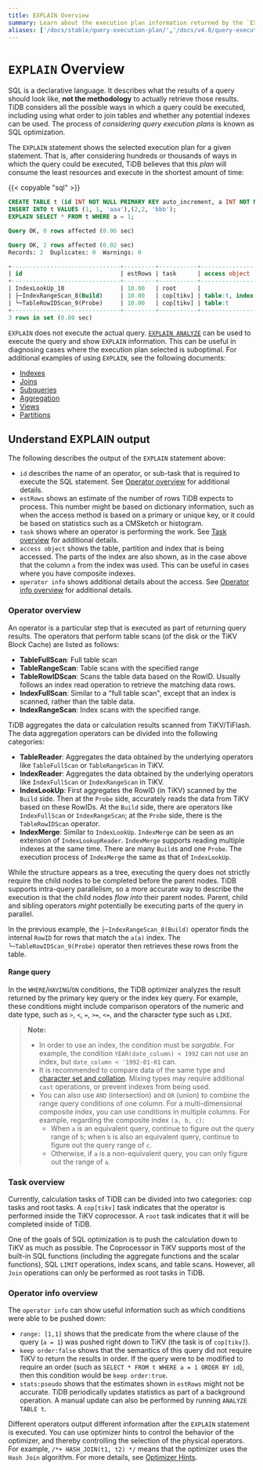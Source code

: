 ```yaml
---
title: EXPLAIN Overview
summary: Learn about the execution plan information returned by the `EXPLAIN` statement in TiDB.
aliases: ['/docs/stable/query-execution-plan/','/docs/v4.0/query-execution-plan/','/docs/stable/reference/performance/understanding-the-query-execution-plan/','/docs/stable/index-merge/','/docs/v4.0/index-merge/','/docs/stable/reference/performance/index-merge/','/tidb/stable/index-merge','/tidb/stable/query-execution-plan']
---
```


# `EXPLAIN` Overview

SQL is a declarative language. It describes what the results of a query should look like, **not the methodology** to actually retrieve those results. TiDB considers all the possible ways in which a query could be executed, including using what order to join tables and whether any potential indexes can be used. The process of _considering query execution plans_ is known as SQL optimization.

The `EXPLAIN` statement shows the selected execution plan for a given statement. That is, after considering hundreds or thousands of ways in which the query could be executed, TiDB believes that this _plan_ will consume the least resources and execute in the shortest amount of time:

{{< copyable "sql" >}}

```sql
CREATE TABLE t (id INT NOT NULL PRIMARY KEY auto_increment, a INT NOT NULL, pad1 VARCHAR(255), INDEX(a));
INSERT INTO t VALUES (1, 1, 'aaa'),(2,2, 'bbb');
EXPLAIN SELECT * FROM t WHERE a = 1;
```

```sql
Query OK, 0 rows affected (0.96 sec)

Query OK, 2 rows affected (0.02 sec)
Records: 2  Duplicates: 0  Warnings: 0

+-------------------------------+---------+-----------+---------------------+---------------------------------------------+
| id                            | estRows | task      | access object       | operator info                               |
+-------------------------------+---------+-----------+---------------------+---------------------------------------------+
| IndexLookUp_10                | 10.00   | root      |                     |                                             |
| ├─IndexRangeScan_8(Build)     | 10.00   | cop[tikv] | table:t, index:a(a) | range:[1,1], keep order:false, stats:pseudo |
| └─TableRowIDScan_9(Probe)     | 10.00   | cop[tikv] | table:t             | keep order:false, stats:pseudo              |
+-------------------------------+---------+-----------+---------------------+---------------------------------------------+
3 rows in set (0.00 sec)
```

`EXPLAIN` does not execute the actual query. [`EXPLAIN ANALYZE`](/sql-statements/sql-statement-explain-analyze.md) can be used to execute the query and show `EXPLAIN` information. This can be useful in diagnosing cases where the execution plan selected is suboptimal. For additional examples of using `EXPLAIN`, see the following documents:

* [Indexes](/explain-indexes.md)
* [Joins](/explain-joins.md)
* [Subqueries](/explain-subqueries.md)
* [Aggregation](/explain-aggregation.md)
* [Views](/explain-views.md)
* [Partitions](/explain-partitions.md)

## Understand EXPLAIN output

The following describes the output of the `EXPLAIN` statement above:

* `id` describes the name of an operator, or sub-task that is required to execute the SQL statement. See [Operator overview](#operator-overview) for additional details.
* `estRows` shows an estimate of the number of rows TiDB expects to process. This number might be based on dictionary information, such as when the access method is based on a primary or unique key, or it could be based on statistics such as a CMSketch or histogram.
* `task` shows where an operator is performing the work. See [Task overview](#task-overview) for additional details.
* `access object` shows the table, partition and index that is being accessed. The parts of the index are also shown, as in the case above that the column `a` from the index was used. This can be useful in cases where you have composite indexes.
* `operator info` shows additional details about the access. See [Operator info overview](#operator-info-overview) for additional details.

### Operator overview

An operator is a particular step that is executed as part of returning query results. The operators that perform table scans (of the disk or the TiKV Block Cache) are listed as follows:

- **TableFullScan**: Full table scan
- **TableRangeScan**: Table scans with the specified range
- **TableRowIDScan**: Scans the table data based on the RowID. Usually follows an index read operation to retrieve the matching data rows.
- **IndexFullScan**: Similar to a "full table scan", except that an index is scanned, rather than the table data.
- **IndexRangeScan**: Index scans with the specified range.

TiDB aggregates the data or calculation results scanned from TiKV/TiFlash. The data aggregation operators can be divided into the following categories:

- **TableReader**: Aggregates the data obtained by the underlying operators like `TableFullScan` or `TableRangeScan` in TiKV.
- **IndexReader**: Aggregates the data obtained by the underlying operators like `IndexFullScan` or `IndexRangeScan` in TiKV.
- **IndexLookUp**: First aggregates the RowID (in TiKV) scanned by the `Build` side. Then at the `Probe` side, accurately reads the data from TiKV based on these RowIDs. At the `Build` side, there are operators like `IndexFullScan` or `IndexRangeScan`; at the `Probe` side, there is the `TableRowIDScan` operator.
- **IndexMerge**: Similar to `IndexLookUp`. `IndexMerge` can be seen as an extension of `IndexLookupReader`. `IndexMerge` supports reading multiple indexes at the same time. There are many `Build`s and one `Probe`. The execution process of `IndexMerge` the same as that of `IndexLookUp`.

While the structure appears as a tree, executing the query does not strictly require the child nodes to be completed before the parent nodes. TiDB supports intra-query parallelism, so a more accurate way to describe the execution is that the child nodes _flow into_ their parent nodes. Parent, child and sibling operators _might_ potentially be executing parts of the query in parallel.

In the previous example, the `├─IndexRangeScan_8(Build)` operator finds the internal `RowID` for rows that match the `a(a)` index. The `└─TableRowIDScan_9(Probe)` operator then retrieves these rows from the table.

#### Range query

In the `WHERE`/`HAVING`/`ON` conditions, the TiDB optimizer analyzes the result returned by the primary key query or the index key query. For example, these conditions might include comparison operators of the numeric and date type, such as `>`, `<`, `=`, `>=`, `<=`, and the character type such as `LIKE`.

> **Note:**
>
> - In order to use an index, the condition must be _sargable_. For example, the condition `YEAR(date_column) < 1992` can not use an index, but `date_column < '1992-01-01` can.
> - It is recommended to compare data of the same type and [character set and collation](/character-set-and-collation.md). Mixing types may require additional `cast` operations, or prevent indexes from being used.
> - You can also use `AND` (intersection) and `OR` (union) to combine the range query conditions of one column. For a multi-dimensional composite index, you can use conditions in multiple columns. For example, regarding the composite index `(a, b, c)`:
>     - When `a` is an equivalent query, continue to figure out the query range of `b`; when `b` is also an equivalent query, continue to figure out the query range of `c`.
>     - Otherwise, if `a` is a non-equivalent query, you can only figure out the range of `a`.

### Task overview

Currently, calculation tasks of TiDB can be divided into two categories: cop tasks and root tasks. A `cop[tikv]` task indicates that the operator is performed inside the TiKV coprocessor. A `root` task indicates that it will be completed inside of TiDB.

One of the goals of SQL optimization is to push the calculation down to TiKV as much as possible. The Coprocessor in TiKV supports most of the built-in SQL functions (including the aggregate functions and the scalar functions), SQL `LIMIT` operations, index scans, and table scans. However, all `Join` operations can only be performed as root tasks in TiDB.

### Operator info overview

The `operator info` can show useful information such as which conditions were able to be pushed down:

* `range: [1,1]` shows that the predicate from the where clause of the query (`a = 1`) was pushed right down to TiKV (the task is of `cop[tikv]`).
* `keep order:false` shows that the semantics of this query did not require TiKV to return the results in order. If the query were to be modified to require an order (such as `SELECT * FROM t WHERE a = 1 ORDER BY id`), then this condition would be `keep order:true`.
* `stats:pseudo` shows that the estimates shown in `estRows` might not be accurate. TiDB periodically updates statistics as part of a background operation. A manual update can also be performed by running `ANALYZE TABLE t`.

Different operators output different information after the `EXPLAIN` statement is executed. You can use optimizer hints to control the behavior of the optimizer, and thereby controlling the selection of the physical operators. For example, `/*+ HASH_JOIN(t1, t2) */` means that the optimizer uses the `Hash Join` algorithm. For more details, see [Optimizer Hints](/optimizer-hints.md).